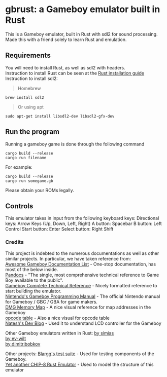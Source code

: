 # gbrust: a Gameboy emulator built in Rust

This is a Gameboy emulator, built in Rust with sdl2 for sound processing.
Made this with a friend solely to learn Rust and emulation.

## Requirements
You will need to install Rust, as well as sdl2 with headers.  
Instruction to install Rust can be seen at the [Rust installation guide](https://www.rust-lang.org/tools/install)  
Instruction to install sdl2:

> Homebrew

`brew install sdl2`

> Or using apt

`sudo apt-get install libsdl2-dev libsdl2-gfx-dev`

## Run the program

Running a gameboy game is done through the following command
`````
cargo build --release
cargo run filename
`````

For example:
`````
cargo build --release
cargo run somegame.gb
`````

Please obtain your ROMs legally.

## Controls
This emulator takes in input from the following keyboard keys:
Directional keys: Arrow Keys (Up, Down, Left, Right)
A button: Spacebar
B button: Left Control
Start button: Enter
Select button: Right Shift

### Credits
This project is indebted to the numerous documentations as well as other similar projects. In particular, we have taken reference from:  
[Awesome Gameboy Documentation List](https://gbdev.io/list.html) - One-stop documentation, has most of the below inside.  
[Pandocs](https://gbdev.io/pandocs/) - "The single, most comprehensive technical reference to Game Boy available to the public".  
[Gameboy Complete Technical Reference](https://gekkio.fi/files/gb-docs/gbctr.pdf) - Nicely formatted reference to start building the emulator.  
[Nintendo's Gameboy Programming Manual](https://archive.org/download/GameBoyProgManVer1.1/GameBoyProgManVer1.1.pdf) - The official Nintendo manual for Gameboy / GBC / GBA for game makers.  
[DMG Memory Map](http://gameboy.mongenel.com/dmg/asmmemmap.html) - A nice visual reference for map addresses in the Gameboy  
[opcode table](https://gbdev.io/gb-opcodes/optables/) - Also a nice visual for opcode table  
[Natesh's Dev Blog](https://nnarain.github.io/2016/09/09/Gameboy-LCD-Controller.html) - Used it to understand LCD controller for the Gameboy  


Other Gameboy emulators written in Rust:
[by simias](https://github.com/simias/gb-rs)  
[by ev-wilt](https://github.com/ev-wilt/rusty_boy_DMG)  
[by dimitribobkov](https://github.com/dimitribobkov/gameboy)

Other projects:
[Blargg's test suite](https://gbdev.gg8.se/files/roms/blargg-gb-tests/) - Used for testing components of the Gameboy.  
[Yet another CHIP-8 Rust Emulator](https://github.com/theodoreleebrant/YARC) - Used to model the structure of this emulator
